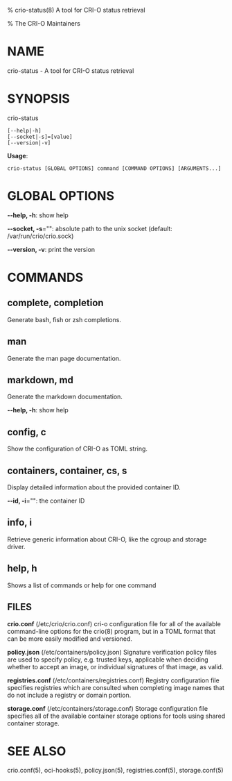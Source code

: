 <!-- This file has been autogenerated, please do not edit -->

% crio-status(8) A tool for CRI-O status retrieval

% The CRI-O Maintainers

# NAME

crio-status - A tool for CRI-O status retrieval

# SYNOPSIS

crio-status

```
[--help|-h]
[--socket|-s]=[value]
[--version|-v]
```

**Usage**:

```
crio-status [GLOBAL OPTIONS] command [COMMAND OPTIONS] [ARGUMENTS...]
```

# GLOBAL OPTIONS

**--help, -h**: show help

**--socket, -s**="": absolute path to the unix socket (default: /var/run/crio/crio.sock)

**--version, -v**: print the version


# COMMANDS

## complete, completion

Generate bash, fish or zsh completions.

## man

Generate the man page documentation.

## markdown, md

Generate the markdown documentation.

**--help, -h**: show help

## config, c

Show the configuration of CRI-O as TOML string.

## containers, container, cs, s

Display detailed information about the provided container ID.

**--id, -i**="": the container ID

## info, i

Retrieve generic information about CRI-O, like the cgroup and storage driver.

## help, h

Shows a list of commands or help for one command

## FILES

**crio.conf** (/etc/crio/crio.conf)
  cri-o configuration file for all of the available command-line options for
  the crio(8) program, but in a TOML format that can be more easily modified
  and versioned.

**policy.json** (/etc/containers/policy.json)
  Signature verification policy files are used to specify policy, e.g. trusted
  keys, applicable when deciding whether to accept an image, or individual
  signatures of that image, as valid.

**registries.conf** (/etc/containers/registries.conf)
  Registry configuration file specifies registries which are consulted when
  completing image names that do not include a registry or domain portion.

**storage.conf** (/etc/containers/storage.conf)
  Storage configuration file specifies all of the available container storage
  options for tools using shared container storage.

# SEE ALSO

crio.conf(5), oci-hooks(5), policy.json(5), registries.conf(5), storage.conf(5)